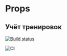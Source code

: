 # Props

## Учёт тренировок

[![Build status](https://ci.appveyor.com/api/projects/status/7k582euij5b7oban?svg=true)](https://ci.appveyor.com/project/EvgeniiNoName/r4-2-forms-steps)

![CI](https://github.com/EvgeniiNoName/R4.2_forms_steps/actions/workflows/web.yml/badge.svg)
